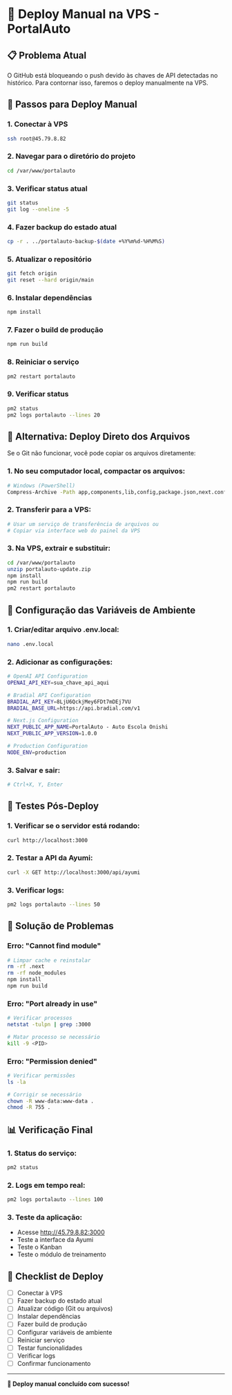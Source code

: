 # 🚀 Deploy Manual na VPS - PortalAuto

## 📋 Problema Atual
O GitHub está bloqueando o push devido às chaves de API detectadas no histórico. Para contornar isso, faremos o deploy manualmente na VPS.

## 🔧 Passos para Deploy Manual

### 1. **Conectar à VPS**
```bash
ssh root@45.79.8.82
```

### 2. **Navegar para o diretório do projeto**
```bash
cd /var/www/portalauto
```

### 3. **Verificar status atual**
```bash
git status
git log --oneline -5
```

### 4. **Fazer backup do estado atual**
```bash
cp -r . ../portalauto-backup-$(date +%Y%m%d-%H%M%S)
```

### 5. **Atualizar o repositório**
```bash
git fetch origin
git reset --hard origin/main
```

### 6. **Instalar dependências**
```bash
npm install
```

### 7. **Fazer o build de produção**
```bash
npm run build
```

### 8. **Reiniciar o serviço**
```bash
pm2 restart portalauto
```

### 9. **Verificar status**
```bash
pm2 status
pm2 logs portalauto --lines 20
```

## 🚨 Alternativa: Deploy Direto dos Arquivos

Se o Git não funcionar, você pode copiar os arquivos diretamente:

### 1. **No seu computador local, compactar os arquivos:**
```bash
# Windows (PowerShell)
Compress-Archive -Path app,components,lib,config,package.json,next.config.js,tailwind.config.js,tsconfig.json -DestinationPath portalauto-update.zip
```

### 2. **Transferir para a VPS:**
```bash
# Usar um serviço de transferência de arquivos ou
# Copiar via interface web do painel da VPS
```

### 3. **Na VPS, extrair e substituir:**
```bash
cd /var/www/portalauto
unzip portalauto-update.zip
npm install
npm run build
pm2 restart portalauto
```

## 🔑 Configuração das Variáveis de Ambiente

### 1. **Criar/editar arquivo .env.local:**
```bash
nano .env.local
```

### 2. **Adicionar as configurações:**
```bash
# OpenAI API Configuration
OPENAI_API_KEY=sua_chave_api_aqui

# Bradial API Configuration
BRADIAL_API_KEY=8LjU6QckjMey6FDt7mDEj7VU
BRADIAL_BASE_URL=https://api.bradial.com/v1

# Next.js Configuration
NEXT_PUBLIC_APP_NAME=PortalAuto - Auto Escola Onishi
NEXT_PUBLIC_APP_VERSION=1.0.0

# Production Configuration
NODE_ENV=production
```

### 3. **Salvar e sair:**
```bash
# Ctrl+X, Y, Enter
```

## 🧪 Testes Pós-Deploy

### 1. **Verificar se o servidor está rodando:**
```bash
curl http://localhost:3000
```

### 2. **Testar a API da Ayumi:**
```bash
curl -X GET http://localhost:3000/api/ayumi
```

### 3. **Verificar logs:**
```bash
pm2 logs portalauto --lines 50
```

## 🚨 Solução de Problemas

### **Erro: "Cannot find module"**
```bash
# Limpar cache e reinstalar
rm -rf .next
rm -rf node_modules
npm install
npm run build
```

### **Erro: "Port already in use"**
```bash
# Verificar processos
netstat -tulpn | grep :3000

# Matar processo se necessário
kill -9 <PID>
```

### **Erro: "Permission denied"**
```bash
# Verificar permissões
ls -la

# Corrigir se necessário
chown -R www-data:www-data .
chmod -R 755 .
```

## 📊 Verificação Final

### 1. **Status do serviço:**
```bash
pm2 status
```

### 2. **Logs em tempo real:**
```bash
pm2 logs portalauto --lines 100
```

### 3. **Teste da aplicação:**
- Acesse http://45.79.8.82:3000
- Teste a interface da Ayumi
- Teste o Kanban
- Teste o módulo de treinamento

## 🎯 Checklist de Deploy

- [ ] Conectar à VPS
- [ ] Fazer backup do estado atual
- [ ] Atualizar código (Git ou arquivos)
- [ ] Instalar dependências
- [ ] Fazer build de produção
- [ ] Configurar variáveis de ambiente
- [ ] Reiniciar serviço
- [ ] Testar funcionalidades
- [ ] Verificar logs
- [ ] Confirmar funcionamento

---

**🎉 Deploy manual concluído com sucesso!**
